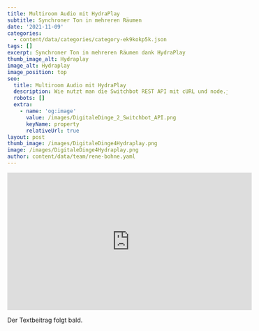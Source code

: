 ```yaml
---
title: Multiroom Audio mit HydraPlay
subtitle: Synchroner Ton in mehreren Räumen
date: '2021-11-09'
categories:
  - content/data/categories/category-ek9kokp5k.json
tags: []
excerpt: Synchroner Ton in mehreren Räumen dank HydraPlay
thumb_image_alt: Hydraplay
image_alt: Hydraplay
image_position: top
seo:
  title: Multiroom Audio mit HydraPlay
  description: Wie nutzt man die Switchbot REST API mit cURL und node.js Javascript?
  robots: []
  extra:
    - name: 'og:image'
      value: /images/DigitaleDinge_2_Switchbot_API.png
      keyName: property
      relativeUrl: true
layout: post
thumb_image: /images/DigitaleDinge4Hydraplay.png
image: /images/DigitaleDinge4Hydraplay.png
author: content/data/team/rene-bohne.yaml
---
```

<iframe width="560" height="315"
src="https://www.youtube.com/embed/jhkCNTelJdA?modestbranding=1"
frameborder="0" allow="accelerometer; autoplay; encrypted-media;
gyroscope; picture-in-picture" allowfullscreen>\</iframe>

Der Textbeitrag folgt bald.

